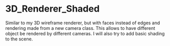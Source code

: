 # 3D_Renderer_Shaded
Similar to my 3D wireframe renderer, but with faces instead of edges and rendering made from a new camera class. This allows to have different object be rendered by different cameras. I will also try to add basic shading to the scene.

